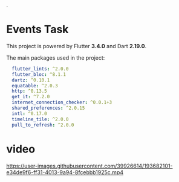 .

# Events Task

This project is powered by Flutter **3.4.0** and Dart **2.19.0**.

The main packages used in the project:

```yaml
  flutter_lints: ^2.0.0
  flutter_bloc: ^8.1.1
  dartz: ^0.10.1
  equatable: ^2.0.3
  http: ^0.13.5
  get_it: ^7.2.0
  internet_connection_checker: ^0.0.1+3
  shared_preferences: ^2.0.15
  intl: ^0.17.0
  timeline_tile: ^2.0.0
  pull_to_refresh: ^2.0.0
  ```
  
# video
https://user-images.githubusercontent.com/39926614/193682101-e34de9f6-ff31-4013-9a94-8fcebbb1925c.mp4



